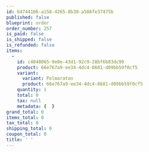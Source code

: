 ```yaml
---
id: 64744106-a158-4265-8b30-a586fe37475b
published: false
blueprint: order
order_number: 257
is_paid: false
is_shipped: false
is_refunded: false
items:
  -
    id: c4048065-9e0e-43d1-92c9-28bf6b83dc99
    product: 66e767a9-ee34-4dc4-8681-d09bb59f0cf5
    variant:
      variant: Polmaraton
      product: 66e767a9-ee34-4dc4-8681-d09bb59f0cf5
    quantity: 1
    total: 0
    tax: null
    metadata: {  }
grand_total: 0
items_total: 0
tax_total: 0
shipping_total: 0
coupon_total: 0
title: ' '
---
```

